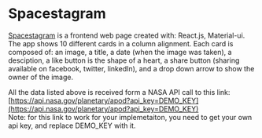 # Spacestagram

[Spacestagram](https://shopify-challenge-marzougui.vercel.app/) is a frontend web page created with: React.js, Material-ui.
The app shows 10 different cards in a column alignment. Each card is composed of: an image, a title, a date (when the image was taken), a desciption,
a like button is the shape of a heart, a share button (sharing available on facebook, twitter, linkedIn), and a drop down arrow to show the owner of the image.

All the data listed above is received form a NASA API call to this link:  
[https://api.nasa.gov/planetary/apod?api_key=DEMO_KEY](https://api.nasa.gov/planetary/apod?api_key=DEMO_KEY)  
Note: for this link to work for your implemetaiton, you need to get your own api key, and replace DEMO_KEY with it.

